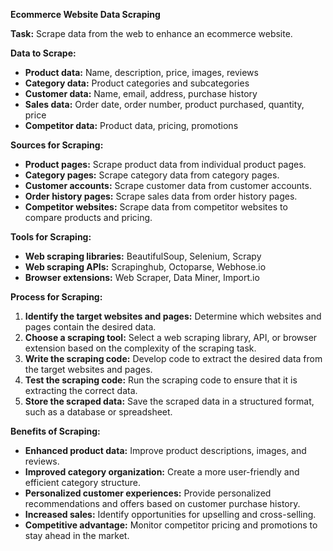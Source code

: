**Ecommerce Website Data Scraping**

**Task:** Scrape data from the web to enhance an ecommerce website.

**Data to Scrape:**

* **Product data:** Name, description, price, images, reviews
* **Category data:** Product categories and subcategories
* **Customer data:** Name, email, address, purchase history
* **Sales data:** Order date, order number, product purchased, quantity, price
* **Competitor data:** Product data, pricing, promotions

**Sources for Scraping:**

* **Product pages:** Scrape product data from individual product pages.
* **Category pages:** Scrape category data from category pages.
* **Customer accounts:** Scrape customer data from customer accounts.
* **Order history pages:** Scrape sales data from order history pages.
* **Competitor websites:** Scrape data from competitor websites to compare products and pricing.

**Tools for Scraping:**

* **Web scraping libraries:** BeautifulSoup, Selenium, Scrapy
* **Web scraping APIs:** Scrapinghub, Octoparse, Webhose.io
* **Browser extensions:** Web Scraper, Data Miner, Import.io

**Process for Scraping:**

1. **Identify the target websites and pages:** Determine which websites and pages contain the desired data.
2. **Choose a scraping tool:** Select a web scraping library, API, or browser extension based on the complexity of the scraping task.
3. **Write the scraping code:** Develop code to extract the desired data from the target websites and pages.
4. **Test the scraping code:** Run the scraping code to ensure that it is extracting the correct data.
5. **Store the scraped data:** Save the scraped data in a structured format, such as a database or spreadsheet.

**Benefits of Scraping:**

* **Enhanced product data:** Improve product descriptions, images, and reviews.
* **Improved category organization:** Create a more user-friendly and efficient category structure.
* **Personalized customer experiences:** Provide personalized recommendations and offers based on customer purchase history.
* **Increased sales:** Identify opportunities for upselling and cross-selling.
* **Competitive advantage:** Monitor competitor pricing and promotions to stay ahead in the market.